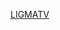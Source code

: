 [LIGMATV](https://github.com/LIGMATV)

[](https://raw.githubusercontent.com/LIGMATV/LIGMATV/main/README.md ':include')